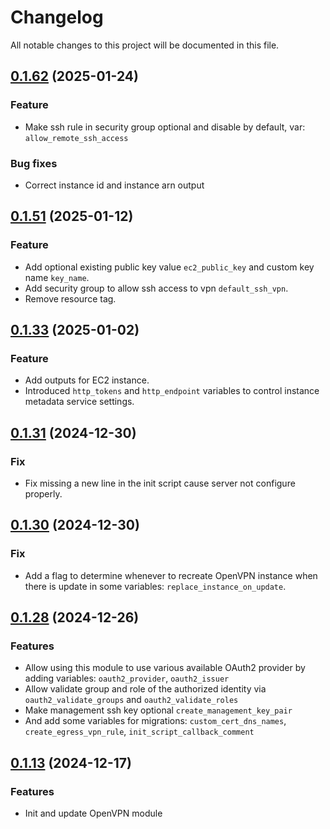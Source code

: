 # Changelog

All notable changes to this project will be documented in this file.

## [0.1.62]() (2025-01-24)

### Feature

* Make ssh rule in security group optional and disable by default, var: `allow_remote_ssh_access`

### Bug fixes

* Correct instance id and instance arn output

## [0.1.51]() (2025-01-12)

### Feature

* Add optional existing public key value `ec2_public_key` and custom key name `key_name`.
* Add security group to allow ssh access to vpn `default_ssh_vpn`.
* Remove resource tag.

## [0.1.33]() (2025-01-02)

### Feature

* Add outputs for EC2 instance.
* Introduced `http_tokens` and `http_endpoint` variables to control instance metadata service settings.

## [0.1.31]() (2024-12-30)

### Fix

* Fix missing a new line in the init script cause server not configure properly.

## [0.1.30]() (2024-12-30)

### Fix

* Add a flag to determine whenever to recreate OpenVPN instance when there is update in some variables:
  `replace_instance_on_update`.

## [0.1.28]() (2024-12-26)

### Features

* Allow using this module to use various available OAuth2 provider by adding variables: `oauth2_provider`,
  `oauth2_issuer`
* Allow validate group and role of the authorized identity via `oauth2_validate_groups` and `oauth2_validate_roles`
* Make management ssh key optional `create_management_key_pair`
* And add some variables for migrations: `custom_cert_dns_names`, `create_egress_vpn_rule`,
  `init_script_callback_comment`

## [0.1.13]() (2024-12-17)

### Features

* Init and update OpenVPN module
